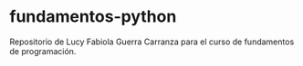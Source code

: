 # fundamentos-python
Repositorio de Lucy Fabiola Guerra Carranza para el curso de fundamentos de programación.
